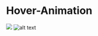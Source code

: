 # Hover-Animation
![](hover-Animation.gif)
![alt text](https://github.com/poojan28/Hover-Animation/hover-Animation.gif)
